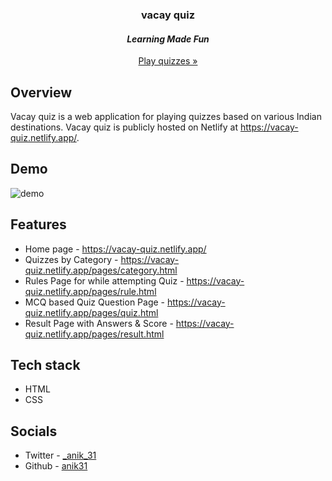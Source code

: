 <h3 align="center">vacay quiz</h3>
<h4 align="center"><i>Learning Made Fun</i></h4>
<p align="center"><a href="https://vacay-quiz.netlify.app">Play quizzes »</a></p>

## Overview
Vacay quiz is a web application for playing quizzes based on various Indian destinations. Vacay quiz is publicly hosted on Netlify at https://vacay-quiz.netlify.app/.

## Demo
![demo](https://user-images.githubusercontent.com/56336326/154799966-7213f9cc-d502-4b3b-8387-a7e8de89af89.png)

## Features
- Home page - https://vacay-quiz.netlify.app/
- Quizzes by Category - https://vacay-quiz.netlify.app/pages/category.html
- Rules Page for while attempting Quiz - https://vacay-quiz.netlify.app/pages/rule.html
- MCQ based Quiz Question Page - https://vacay-quiz.netlify.app/pages/quiz.html
- Result Page with Answers & Score - https://vacay-quiz.netlify.app/pages/result.html

## Tech stack
* HTML
* CSS

## Socials
* Twitter - [_anik_31](https://twitter.com/_anik_31)
* Github - [anik31](https://www.linkedin.com/in/anik31/)

